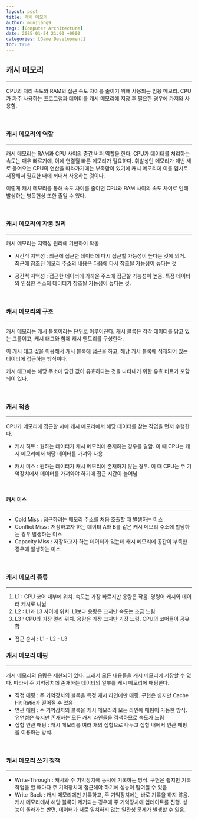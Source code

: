 ```yaml
---
layout: post
title: 캐시 메모리
author: munjjang9
tags: [Computer Architecture]
date: 2025-01-24 21:00 +0900
categories: [Game Development]
toc: true
---
```


## 캐시 메모리
---
CPU의 처리 속도와 RAM의 접근 속도 차이를 줄이기 위해 사용되는 범용 메모리. CPU가 자주 사용하는 프로그램과 데이터를 캐시 메모리에 저장 후 필요한 경우에 가져와 사용함.

<br>

### 캐시 메모리의 역할
---
캐시 메모리는 RAM과 CPU 사이의 중간 버퍼 역할을 한다. CPU가 데이터를 처리하는 속도는 매우 빠르기에, 이에 연결될 빠른 메모리가 필요하다. 휘발성인 메모리가 매번 새로 들어오는 CPU의 연산을 따라가기에는 부족함이 있기에 캐시 메모리에 이를 임시로 저장해서 필요한 때에 꺼내서 사용하는 것이다.

이렇게 캐시 메모리를 통해 속도 차이를 줄이면 CPU와 RAM 사이의 속도 차이로 인해 발생하는 병목현상 또한 줄일 수 있다.

<br>

### 캐시 메모리의 작동 원리
---
캐시 메모리는 지역성 원리에 기반하여 작동

- 시간적 지역성 : 최근에 접근한 데이터에 다시 접근할 가능성이 높다는 것에 의거. 최근에 참조된 메모리 주소의 내용은 다음에 다시 참조될 가능성이 높다는 것

- 공간적 지역성 : 접근한 데이터에 가까운 주소에 접근할 가능성이 높음. 특정 데이터와 인접한 주소의 데이터가 참조될 가능성이 높다는 것.

<br>

### 캐시 메모리의 구조
---
캐시 메모리는 캐시 블록이라는 단위로 이루어진다. 캐시 블록은 각각 데이터를 담고 있는 그룹이고, 캐시 태그와 함께 캐시 엔트리를 구성한다.

이 캐시 태그 값을 이용해서 캐시 블록에 접근을 하고, 해당 캐시 블록에 적재되어 있는 데이터에 접근하는 방식이다.

캐시 태그에는 해당 주소에 담긴 값이 유효하다는 것을 나타내기 위한 유효 비트가 포함되어 있다.

<br>

### 캐시 적중
---
CPU가 메모리에 접근할 시에 캐시 메모리에서 해당 데이터를 찾는 작업을 먼저 수행한다. 

- 캐시 히트 : 원하는 데이터가 캐시 메모리에 존재하는 경우를 말함. 이 때 CPU는 캐시 메모리에서 해당 데이터를 가져와 사용

- 캐시 미스 : 원하는 데이터가 캐시 메모리에 존재하지 않는 경우. 이 때 CPU는 주 기억장치에서 데이터를 가져와야 하기에 접근 시간이 늘어남.

<br>

#### 캐시 미스
---
- Cold Miss : 접근하려는 메모리 주소를 처음 호출할 때 발생하는 미스
- Conflict Miss : 저장하고자 하는 데이터 A와 B를 같은 캐시 메모리 주소에 할당하는 경우 발생하는 미스
- Capacity Miss : 저장하고자 하는 데이터가 있는데 캐시 메모리에 공간이 부족한 경우에 발생하는 미스

<br>

### 캐시 메모리 종류
---
1. L1 : CPU 코어 내부에 위치. 속도는 가장 빠르지만 용량은 작음. 명령어 캐시와 데이터 캐시로 나뉨
2. L2 : L1과 L3 사이에 위치. L1보다 용량은 크지만 속도는 조금 느림
3. L3 : CPU와 가장 멀리 위치. 용량은 가장 크지만 가장 느림. CPU의 코어들이 공유함

- 접근 순서 : L1 - L2 - L3

### 캐시 메모리 매핑
---
캐시 메모리의 용량은 제한되어 있다. 그래서 모든 내용들을 캐시 메모리에 저장할 수 없다. 따라서 주 기억장치에 존재하는 데이터의 일부를 캐시 메모리에 매핑한다.

- 직접 매핑 : 주 기억장치의 블록을 특정 캐시 라인에만 매핑. 구현은 쉽지만 Cache Hit Ratio가 떨어질 수 있음
- 연관 매핑 : 주 기억장치의 블록을 캐시 메모리의 모든 라인에 매핑이 가능한 방식. 유연성은 높지만 존재하는 모든 캐시 라인들을 검색하므로 속도가 느림
- 집합 연관 매핑 : 캐시 메모리를 여러 개의 집합으로 나누고 집합 내에서 연관 매핑을 이용하는 방식.

<br>

### 캐시 메모리 쓰기 정책
---
- Write-Through : 캐시와 주 기억장치에 동시에 기록하는 방식. 구현은 쉽지만 기록 작업을 할 때마다 주 기억장치에 접근해야 하기에 성능이 떨어질 수 있음
- Write-Back : 캐시 메모리에만 기록하고, 주 기억장치에는 바로 기록을 하지 않음. 캐시 메모리에서 해당 블록이 제거되는 경우에 주 기억장치에 업데이트를 진행. 성능이 올라가는 반면, 데이터가 서로 일치하지 않는 일관성 문제가 발생할 수 있음.